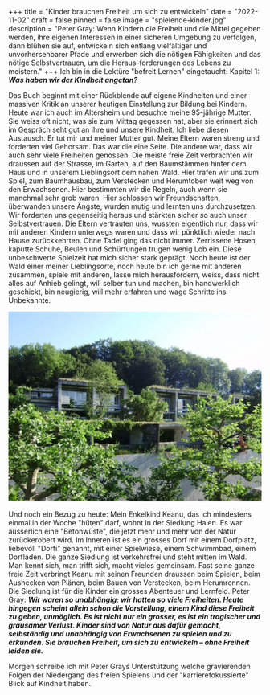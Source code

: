 +++
title = "Kinder brauchen Freiheit um sich zu entwickeln"
date = "2022-11-02"
draft = false
pinned = false
image = "spielende-kinder.jpg"
description = "Peter Gray: Wenn Kindern die Freiheit und die Mittel gegeben werden, ihre eigenen Interessen in einer sicheren Umgebung zu verfolgen, dann blühen sie auf, entwickeln sich entlang vielfältiger und unvorhersehbarer Pfade und erwerben sich die nötigen Fähigkeiten und das nötige Selbstvertrauen, um die Heraus-forderungen des Lebens zu meistern."
+++
Ich bin in die Lektüre "befreit Lernen" eingetaucht: 
Kapitel 1: ***Was haben wir der Kindheit angetan?*** 

Das Buch beginnt mit einer Rückblende auf eigene Kindheiten und einer massiven Kritik an unserer heutigen Einstellung zur Bildung bei Kindern. 
Heute war ich auch im Altersheim und besuchte meine 95-jährige Mutter. Sie weiss oft nicht, was sie zum Mittag gegessen hat, aber sie erinnert sich im Gespräch seht gut an ihre und unsere Kindheit. Ich liebe diesen Austausch. Er tut mir und meiner Mutter gut. Meine Eltern waren streng und forderten viel Gehorsam. Das war die eine Seite. Die andere war, dass wir auch sehr viele Freiheiten genossen. Die meiste freie Zeit verbrachten wir draussen auf der Strasse, im Garten, auf den Baumstämmen hinter dem Haus und in unserem Lieblingsort dem nahen Wald. Hier trafen wir uns zum Spiel, zum Baumhausbau, zum Verstecken und Herumtoben weit weg von den Erwachsenen. Hier bestimmten wir die Regeln, auch wenn sie manchmal sehr grob waren. Hier schlossen wir Freundschaften, überwanden unsere Ängste, wurden mutig und lernten uns durchzusetzen. Wir forderten uns gegenseitig heraus und stärkten sicher so auch unser Selbstvertrauen. Die Eltern vertrauten uns, wussten eigentlich nur, dass wir mit anderen Kindern unterwegs waren und dass wir pünktlich wieder nach Hause zurückkehrten. Ohne Tadel ging das nicht immer. Zerrissene Hosen, kaputte Schuhe, Beulen und Schürfungen trugen wenig Lob ein. Diese unbeschwerte Spielzeit hat mich sicher stark geprägt. Noch heute ist der Wald einer meiner Lieblingsorte, noch heute bin ich gerne mit anderen zusammen, spiele mit anderen, lasse mich herausfordern, weiss, dass nicht alles auf Anhieb gelingt, will selber tun und machen, bin handwerklich geschickt, bin neugierig, will mehr erfahren und wage Schritte ins Unbekannte.

![](siedlung-halen.jpg "Siedlung Halen bei Herrenschwanden")

Und noch ein Bezug zu heute: Mein Enkelkind Keanu, das ich mindestens einmal in der Woche "hüten" darf, wohnt in der Siedlung Halen. Es war äusserlich eine "Betonwüste", die jetzt mehr und mehr von der Natur zurückerobert wird. Im Inneren ist es ein grosses Dorf mit einem Dorfplatz, liebevoll "Dorfi" genannt, mit einer Spielwiese, einem Schwimmbad, einem Dorfladen. Die ganze Siedlung ist verkehrsfrei und steht mitten im Wald. Man kennt sich, man trifft sich, macht vieles gemeinsam. Fast seine ganze freie Zeit verbringt Keanu mit seinen Freunden draussen beim Spielen, beim Aushecken von Plänen, beim Bauen von Verstecken, beim Herumrennen. Die Siedlung ist für die Kinder ein grosses Abenteuer und Lernfeld. 
Peter Gray: ***Wir waren so unabhängig; wir hatten so viele Freiheiten. Heute hingegen scheint allein schon die Vorstellung, einem Kind diese Freiheit zu geben, unmöglich. Es ist nicht nur ein grosser, es ist ein tragischer und grausamer Verlust. Kinder sind von Natur aus dafür gemacht, selbständig und unabhängig von Erwachsenen zu spielen und zu erkunden. Sie brauchen Freiheit, um sich zu entwickeln – ohne Freiheit leiden sie.***

Morgen schreibe ich mit Peter Grays Unterstützung welche gravierenden Folgen der Niedergang des freien Spielens und der "karrierefokussierte" Blick auf Kindheit haben.